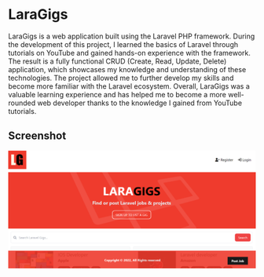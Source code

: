 # LaraGigs
LaraGigs is a web application built using the Laravel PHP framework.
 During the development of this project, I learned the basics of Laravel through tutorials 
 on YouTube and gained hands-on experience with the framework.
 The result is a fully functional CRUD (Create, Read, Update, Delete) application,
 which showcases my knowledge and understanding of these technologies.
 The project allowed me to further develop my skills and become more familiar with the Laravel ecosystem.
 Overall, LaraGigs was a valuable learning experience and has helped me to become a 
 more well-rounded web developer thanks to the knowledge I gained from YouTube tutorials.
## Screenshot

![Screenshot 1](./public/images/Screen.png)


